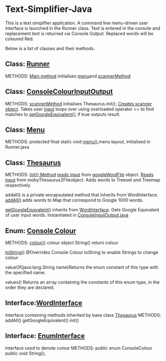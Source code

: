 

# Text-Simplifier-Java
This is a text simplifier application. A command line menu-driven user interface is launched in the Runner class. Text is entered in the console and replacement text is returned via Console Output. Replaced words will be coloured Red.

Below is a list of classes and their methods.

## Class: [Runner](https://github.com/sandrarawat/text-simplifier/blob/358d264048bfce2fffbda722916789535cb00a9e/src/ie/gmit/dip/Runner.java#L3)
METHODS:
[Main method](https://github.com/sandrarawat/text-simplifier/blob/0c330d41263c5cadbfaa54dac013c303dc6fdac2/src/ie/gmit/dip/Runner.java#L18) initialises [menu](https://github.com/sandrarawat/text-simplifier/blob/0c330d41263c5cadbfaa54dac013c303dc6fdac2/src/ie/gmit/dip/Runner.java#L20)and [scannerMethod](https://github.com/sandrarawat/text-simplifier/blob/0c330d41263c5cadbfaa54dac013c303dc6fdac2/src/ie/gmit/dip/Runner.java#L21)

## Class: [ConsoleColourInputOutput](https://github.com/sandrarawat/text-simplifier/blob/358d264048bfce2fffbda722916789535cb00a9e/src/ie/gmit/dip/ConsoleInputOutput.java#L7)
METHODS:
[scannerMethod](https://github.com/sandrarawat/text-simplifier/blob/0c330d41263c5cadbfaa54dac013c303dc6fdac2/src/ie/gmit/dip/ConsoleInputOutput.java#L23) initialises Thesaurus.init(); [Creates scanner object](https://github.com/sandrarawat/text-simplifier/blob/0c330d41263c5cadbfaa54dac013c303dc6fdac2/src/ie/gmit/dip/ConsoleInputOutput.java#L26). Takes user [input](https://github.com/sandrarawat/text-simplifier/blob/0c330d41263c5cadbfaa54dac013c303dc6fdac2/src/ie/gmit/dip/ConsoleInputOutput.java#L31) loops over using overloaded operator == to find matches to [getGoogleEquivalent()](https://github.com/sandrarawat/text-simplifier/blob/0c330d41263c5cadbfaa54dac013c303dc6fdac2/src/ie/gmit/dip/ConsoleInputOutput.java#L33); if true outputs result.


## Class: [Menu](https://github.com/sandrarawat/text-simplifier/blob/358d264048bfce2fffbda722916789535cb00a9e/src/ie/gmit/dip/Menu.java#L7)
METHODS:
protected final static void [menu()](https://github.com/sandrarawat/text-simplifier/blob/0c330d41263c5cadbfaa54dac013c303dc6fdac2/src/ie/gmit/dip/Menu.java#L7),menu layout, initialised in Runner.java

## Class:	[Thesaurus](https://github.com/sandrarawat/text-simplifier/blob/main/src/ie/gmit/dip/Thesaurus.java)
METHODS:
[Init() Method](https://github.com/sandrarawat/text-simplifier/blob/0c330d41263c5cadbfaa54dac013c303dc6fdac2/src/ie/gmit/dip/Thesaurus.java#L35) [reads input](https://github.com/sandrarawat/text-simplifier/blob/0c330d41263c5cadbfaa54dac013c303dc6fdac2/src/ie/gmit/dip/Thesaurus.java#L38) from [googleWordFile](https://github.com/sandrarawat/text-simplifier/blob/0c330d41263c5cadbfaa54dac013c303dc6fdac2/src/ie/gmit/dip/Thesaurus.java#L38) object. [Reads input](https://github.com/sandrarawat/text-simplifier/blob/0c330d41263c5cadbfaa54dac013c303dc6fdac2/src/ie/gmit/dip/Thesaurus.java#L49) from mobyThesaurus2Fileobject. Adds words to Treeset and Treemap respectively.

addall() is a private encapsulated method that inherits from WordInterface. [addAll()](https://github.com/sandrarawat/text-simplifier/blob/0c330d41263c5cadbfaa54dac013c303dc6fdac2/src/ie/gmit/dip/Thesaurus.java#L74) adds words to Map that correspond to Google 1000 words.

[getGoogleEquivalent()](https://github.com/sandrarawat/text-simplifier/blob/0c330d41263c5cadbfaa54dac013c303dc6fdac2/src/ie/gmit/dip/Thesaurus.java#L87) inherits from [WordInterface](https://github.com/sandrarawat/text-simplifier/blob/0c330d41263c5cadbfaa54dac013c303dc6fdac2/src/ie/gmit/dip/WordInterface.java#L12). Gets Google Equivalent of user input words. Instantiated in [ConsoleInputOutput.java](https://github.com/sandrarawat/text-simplifier/blob/0c330d41263c5cadbfaa54dac013c303dc6fdac2/src/ie/gmit/dip/ConsoleInputOutput.java#L7)

## Enum: [Console Colour](https://github.com/sandrarawat/text-simplifier/blob/0c330d41263c5cadbfaa54dac013c303dc6fdac2/src/ie/gmit/dip/ConsoleColour.java#L7)
METHODS:
[colour()](https://github.com/sandrarawat/text-simplifier/blob/0c330d41263c5cadbfaa54dac013c303dc6fdac2/src/ie/gmit/dip/ConsoleColour.java#L94) colour object
String() return colour

[toString()](https://github.com/sandrarawat/text-simplifier/blob/0c330d41263c5cadbfaa54dac013c303dc6fdac2/src/ie/gmit/dip/ConsoleColour.java#L102) @Overrides Console Colour toString to enable Strings to change colour

valueOf(java.lang.String name)Returns the enum constant of this type with the specified name.

values() Returns an array containing the constants of this enum type, in the order they are declared.

## Interface:[WordInterface](https://github.com/sandrarawat/text-simplifier/blob/0c330d41263c5cadbfaa54dac013c303dc6fdac2/src/ie/gmit/dip/WordInterface.java#L12)
Interface containing methods inherited by base class [Thesaurus](https://github.com/sandrarawat/text-simplifier/blob/0c330d41263c5cadbfaa54dac013c303dc6fdac2/src/ie/gmit/dip/Thesaurus.java#L14)
METHODS:
addAll() 
getGoogleEquivalent() 
init() 

## Interface: [EnumInterface](https://github.com/sandrarawat/text-simplifier/blob/0c330d41263c5cadbfaa54dac013c303dc6fdac2/src/ie/gmit/dip/EnumInterface.java#L3)
Interface used to denote colour
METHODS:
public enum ConsoleColour
public void String();
